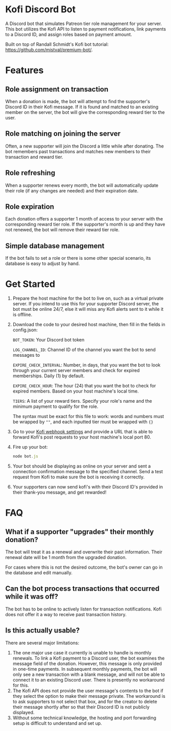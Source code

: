 # Kofi Discord Bot

A Discord bot that simulates Patreon tier role management for your server. This bot utilizes the Kofi API to listen to payment notifications, link payments to a Discord ID, and assign roles based on payment amount.

Built on top of Randall Schmidt's Kofi bot tutorial: https://github.com/mistval/premium-bot/.

# Features

## Role assignment on transaction

When a donation is made, the bot will attempt to find the supporter's Discord ID in their Kofi message. If it is found and matched to an existing member on the server, the bot will give the corresponding reward tier to the user.

## Role matching on joining the server

Often, a new supporter will join the Discord a little while after donating. The bot remembers past transactions and matches new members to their transaction and reward tier.

## Role refreshing

When a supporter renews every month, the bot will automatically update their role (if any changes are needed) and their expiration date.

## Role expiration

Each donation offers a supporter 1 month of access to your server with the corresponding reward tier role. If the supporter's month is up and they have not renewed, the bot will remove their reward tier role.

## Simple database management

If the bot fails to set a role or there is some other special scenario, its database is easy to adjust by hand.

# Get Started

1. Prepare the host machine for the bot to live on, such as a virtual private server. If you intend to use this for your supporter Discord server, the bot must be online 24/7, else it will miss any Kofi alerts sent to it while it is offline.
2. Download the code to your desired host machine, then fill in the fields in config.json:

    `BOT_TOKEN`: Your Discord bot token

    `LOG_CHANNEL_ID`: Channel ID of the channel you want the bot to send messages to

    `EXPIRE_CHECK_INTERVAL`: Number, in days, that you want the bot to look through your current server members and check for expired memberships. Daily (1) by default.

    `EXPIRE_CHECK_HOUR`: The hour (24) that you want the bot to check for expired members. Based on your host machine's local time.

    `TIERS`: A list of your reward tiers. Specify your role's name and the minimum payment to qualify for the role.

    The syntax must be exact for this file to work: words and numbers must be wrapped by `""`, and each inputted tier must be wrapped with `{}`

3. Go to your [Kofi webhook settings](https://ko-fi.com/manage/webhooks) and provide a URL that is able to forward Kofi's post requests to your host machine's local port 80.
4. Fire up your bot:

    ```jsx
    node bot.js
    ```

5. Your bot should be displaying as online on your server and sent a connection confirmation message to the specified channel. Send a test request from Kofi to make sure the bot is receiving it correctly.
6. Your supporters can now send kofi's with their Discord ID's provided in their thank-you message, and get rewarded!

# FAQ

## What if a supporter "upgrades" their monthly donation?

The bot will treat it as a renewal and overwrite their past information. Their renewal date will be 1 month from the upgraded donation.

For cases where this is not the desired outcome, the bot's owner can go in the database and edit manually.

## Can the bot process transactions that occurred while it was off?

The bot has to be online to actively listen for transaction notifications. Kofi does not offer it a way to receive past transaction history.

## Is this actually usable?

There are several major limitations:

1. The one major use case it currently is unable to handle is monthly renewals. To link a Kofi payment to a Discord user, the bot examines the message field of the donation. However, this message is only provided in one-time payments. In subsequent monthly payments, the bot will only see a new transaction with a blank message, and will not be able to connect it to an existing Discord user. There is presently no workaround for this.
2. The Kofi API does not provide the user message's contents to the bot if they select the option to make their message private. The workaround is to ask supporters to not select that box, and for the creator to delete their message shortly after so that their Discord ID is not publicly displayed.
3. Without some technical knowledge, the hosting and port forwarding setup is difficult to understand and set up.